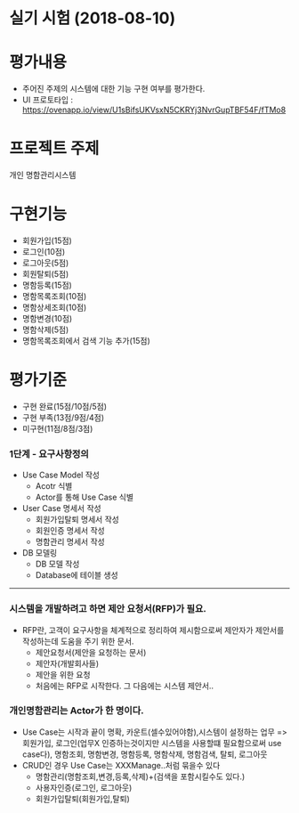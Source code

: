 # 실기 시험 (2018-08-10)

# 평가내용	
- 주어진 주제의 시스템에 대한 기능 구현 여부를 평가한다.
- UI 프로토타입 : https://ovenapp.io/view/U1sBifsUKVsxN5CKRYj3NvrGupTBF54F/fTMo8

# 프로젝트 주제	
개인 명함관리시스템

# 구현기능	
- 회원가입(15점)
- 로그인(10점)
- 로그아웃(5점)
- 회원탈퇴(5점)
- 명함등록(15점)
- 명함목록조회(10점)
- 명함상세조회(10점)
- 명함변경(10점)
- 명함삭제(5점)
- 명함목록조회에서 검색 기능 추가(15점)


# 평가기준	
- 구현 완료(15점/10점/5점)
- 구현 부족(13점/9점/4점)
- 미구현(11점/8점/3점)

### 1단계 - 요구사항정의
- Use Case Model 작성
  - Acotr 식별
  - Actor를 통해 Use Case 식별
- User Case 명세서 작성
  - 회원가입탈퇴 명세서 작성
  - 회원인증 명세서 작성
  - 명함관리 명세서 작성
- DB 모델링
  - DB 모델 작성
  - Database에 테이블 생성




---------------------------------------------------------------------------
### 시스템을 개발하려고 하면 제안 요청서(RFP)가 필요.
- RFP란, 고객이 요구사항을 체계적으로 정리하여 제시함으로써 제안자가 제안서를 작성하는데 도움을 주기 위한 문서.
  - 제안요청서(제안을 요청하는 문서)
  - 제안자(개발회사들)
  - 제안을 위한 요청
  - 처음에는 RFP로 시작한다. 그 다음에는 시스템 제안서..

### 개인명함관리는 Actor가 한 명이다.
- Use Case는 시작과 끝이 명확, 카운트(셀수있어야함),시스템이 설정하는 업무 => 회원가입, 로그인(업무X 인증하는것이지만 시스템을 사용할떄 필요함으로써 use case다), 명함조회, 명함변경, 명함등록, 명함삭제, 명함검색, 탈퇴, 로그아웃
- CRUD인 경우 Use Case는 XXXManage..처럼 묶을수 있다
  - 명함관리(명함조회,변경,등록,삭제)+(검색을 포함시킬수도 있다.)
  - 사용자인증(로그인, 로그아웃)
  - 회원가입탈퇴(회원가입,탈퇴)
  




